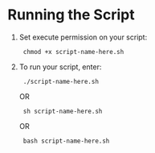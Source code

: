 # Running the Script

1) Set execute permission on your script:

        chmod +x script-name-here.sh

2) To run your script, enter:

        ./script-name-here.sh
    OR
    
        sh script-name-here.sh
    OR

        bash script-name-here.sh
